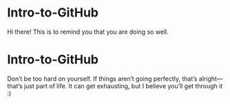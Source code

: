 # Intro-to-GitHub
Hi there! This is to remind you that you are doing so well. 

# Intro-to-GitHub
Don’t be too hard on yourself. If things aren’t going perfectly, that’s alright—that’s just part of life. It can get exhausting, but I believe you’ll get through it :) 
